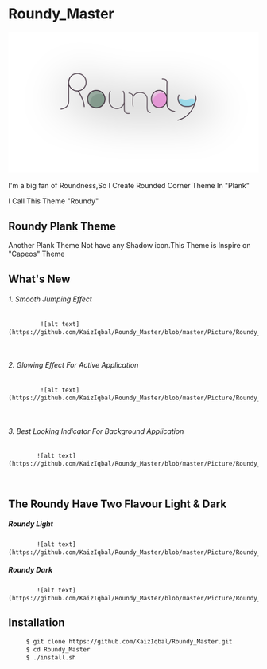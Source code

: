 # Roundy_Master

![alt text](https://github.com/KaizIqbal/Roundy_Master/blob/master/Picture/Roundy_logo.png)

I'm a big fan of Roundness,So I Create Rounded Corner Theme In "Plank"

I Call This Theme "Roundy"

## Roundy Plank Theme
Another Plank Theme Not have any Shadow icon.This Theme is Inspire on "Capeos" Theme


## What's New
 ###### 1. Smooth Jumping Effect <br />
             ![alt text](https://github.com/KaizIqbal/Roundy_Master/blob/master/Picture/Roundy_jump.gif)
 <br />
 
 ###### 2. Glowing Effect For Active Application <br />
             ![alt text](https://github.com/KaizIqbal/Roundy_Master/blob/master/Picture/Roundy_Active.png)
 <br />
 
 ###### 3. Best Looking Indicator For Background Application <br/>
            ![alt text](https://github.com/KaizIqbal/Roundy_Master/blob/master/Picture/Roundy_Indicator.png)
<br />

## The Roundy Have Two Flavour Light & Dark

##### Roundy Light
            ![alt text](https://github.com/KaizIqbal/Roundy_Master/blob/master/Picture/Roundy_light.png)

##### Roundy Dark
            ![alt text](https://github.com/KaizIqbal/Roundy_Master/blob/master/Picture/Roundy_Dark.png)

## Installation

```
     $ git clone https://github.com/KaizIqbal/Roundy_Master.git
     $ cd Roundy_Master
     $ ./install.sh
```
